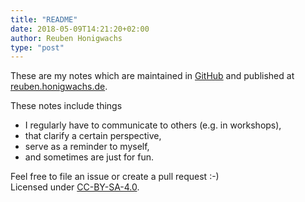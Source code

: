 ```yaml
---
title: "README"
date: 2018-05-09T14:21:20+02:00
author: Reuben Honigwachs
type: "post"
---
```

These are my notes which are maintained in [GitHub](https://github.com/YaguraStation/notes) and published at [reuben.honigwachs.de](https://reuben.honigwachs.de). 

These notes include things

- I regularly have to communicate to others (e.g. in workshops), 
- that clarify a certain perspective, 
- serve as a reminder to myself, 
- and sometimes are just for fun.  

Feel free to file an issue or create a pull request :-)<br>
Licensed under [CC-BY-SA-4.0](https://creativecommons.org/licenses/by-sa/4.0/). 
